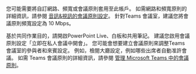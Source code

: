 您可能需要將自訂網路、頻寬或會議原則套用至此帳戶。 如需網路和頻寬原則的詳細資訊，請參閱 [音訊&視訊的會議原則設定](/microsoftteams/meeting-policies-audio-and-video)。 針對Teams 會議室，建議您將會議原則頻寬設定為 10 Mbps。

基於共同作業目的，請開啟PowerPoint Live、白板和共用筆記。 建議您啟用會議原則設定「立即在私人會議中開會」。 您可能會想要建立會議原則來調整Teams 會議室的參與者和來賓設定。 例如，檢閱大廳設定，例如哪些出席者自動准許會議。 如需 Teams 會議原則的詳細資訊，請參閱 [管理 Microsoft Teams 中的會議原則](/microsoftteams/meeting-policies-overview)。
